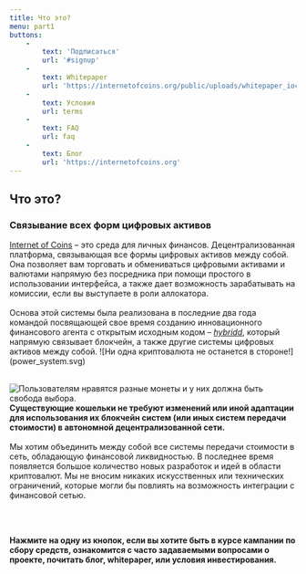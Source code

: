 ```yaml
---
title: Что это?
menu: part1
buttons:
    -
        text: 'Подписаться'
        url: '#signup'
    -
        text: Whitepaper
        url: 'https://internetofcoins.org/public/uploads/whitepaper_ioc.pdf'
    -
        text: Условия
        url: terms
    -
        text: FAQ
        url: faq
    -
        text: Блог
        url: 'https://internetofcoins.org'
---
```


## Что это?
### Связывание всех форм цифровых активов

<span class="column-left">
<a href="https://internetofcoins.org" target="_blank">Internet of Coins</a> – это среда для личных финансов. Децентрализованная платформа, связывающая все формы цифровых активов между собой. Она позволяет вам торговать и обмениваться цифровыми активами и валютами напрямую без посредника при помощи простого в использовании интерфейса, а также дает возможность зарабатывать на комиссии, если вы выступаете в роли аллокатора.<br><br>Основа этой системы была реализована в последние два года командой посвящающей свое время созданию инновационного финансового агента с открытым исходным кодом – <a href="https://github.com/internetofcoins/hybridd" target="_blank"><i>hybridd</i></a>, который напрямую связывает блокчейн, а также другие системы цифровых активов между собой.
</span><span class="column-right small" style="height: 13em;"> ![Ни одна криптовалюта не останется в стороне!](power_system.svg) </span>
<br><br>

<span class="column-left small" style="height: 13em;"> ![Пользователям нравятся разные монеты и у них должна быть свобода выбора.](love_coins.svg) </span><span class="column-right">
<b>Существующие кошельки не требуют изменений или иной адаптации для использования их блокчейн систем (или иных систем передачи стоимости) в автономной децентрализованной сети.</b><br><br>Мы хотим объединить между собой все системы передачи стоимости в сеть, обладающую финансовой ликвидностью. В последнее время появляется большое количество новых разработок и идей в области криптовалют. Мы не вносим никаких искусственных или технических ограничений, которые могли бы повлиять на возможность интеграции с финансовой сетью.
</span>

<br><br>

<b>Нажмите на одну из кнопок, если вы хотите быть в курсе кампании по сбору средств, ознакомится с часто задаваемыми вопросами о проекте, почитать блог, whitepaper, или условия инвестирования.</b>


